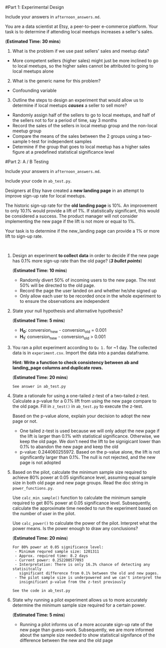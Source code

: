 #Part 1: Experimental Design

Include your answers in ``afternoon_answers.md``.

You are a data scientist at Etsy, a peer-to-peer e-commerce platform.
Your task is to determine if attending local meetups increases a seller's sales.

(**Estimated Time: 30 mins**)

1. What is the problem if we use past sellers' sales and meetup data?
  - More competent sellers (higher sales) might just be more inclined to go
    to local meetups, so the higher sales cannot be attributed to going to
    local meetups alone

2. What is the generic name for this problem?
  - Confounding variable

3. Outline the steps to design an experiment that would allow us to
determine if local meetups _**causes**_ a seller to sell more?
  - Randomly assign half of the sellers to go to local meetups, and
    half of the sellers not to for a period of time, say 3 months
  - Record the sales of the sellers in local meetup group and the non-local
    meetup group
  - Compare the means of the sales between the 2 groups using a two-sample
    t-test for independent samples
  - Determine if the group that goes to local meetup has a higher sales figure
    at a predefined statistical significance level


#Part 2: A / B Testing

Include your answers in ``afternoon_answers.md``.

Include your code in ``ab_test.py``.

Designers at Etsy have created a **new landing page** in an attempt to
improve sign-up rate for local meetups.

The historic sign-up rate for the **old landing page** is 10%.
An improvement to only 10.1% would provide a lift of 1%.
If statistically significant, this would be considered a success.
The product manager will not consider implementing the new page if
the lift is not more or equal to 1%.

Your task is to determine if the new_landing page can provide a 1% or more
lift to sign-up rate.

<br>

1. Design an experiment **to collect data** in order to decide if the new page
   has 0.1% more sign-up rate than the old page? (**_3 bullet points_**)

   (**Estimated Time: 10 mins**)

    - Randomly divert 50% of incoming users to the new page. The rest 50%
      will be directed to the old page.
    - Record the page the user landed on and whether he/she signed up
    - Only allow each user to be recorded once in the whole experiment to
      to ensure the observations are independent

2. State your null hypothesis and alternative hypothesis?

   (**Estimated Time: 5 mins**)

    - <b>H<sub>0</sub></b>: conversion<sub>new</sub> - conversion<sub>old</sub> = 0.001
    - <b>H<sub>1</sub></b>: conversion<sub>new</sub> - conversion<sub>old</sub> > 0.001

3. You ran a pilot experiment according to ``Qu 1.`` for ~1 day. The
   collected data is in ``experiment.csv``. Import the data into a pandas
   dataframe.

   **Hint: Write a function to check consistency between ab and
   landing_page columns and duplicate rows.**

   (**Estimated Time: 20 mins**)

   ``See answer in ab_test.py``

4. State a rationale for using a one-tailed z-test of a two-tailed z-test.
   Calculate a p-value for a 0.1% lift from using the new page compare to the
   old page. Fill in ``z_test()`` in ``ab_test.py`` to execute the z-test.

   Based on the p-value alone, explain your decision to adopt the
   new page or not.

   - One tailed z-test is used because we will only adopt the new page if the
     lift is larger than 0.1% with statistical significance. Otherwise, we keep
     the old page. We don't need the lift to be signigicant lower than 0.1% to
     abandon the new page and keep the old
   - p-value: 0.244060255972. Based on the p-value alone, the lift is not
     significantly larger than 0.1%. The null is not rejected, and the new
     page is not adopted

5. Based on the pilot, calculate the minimum sample size required to achieve
   80% power at 0.05 significance level, assuming equal sample size in both
   old page and new page groups. Read the doc string in ``power_functions.py``.

   Use ``calc_min_sample()`` function to calculate the minimum sample required
   to get 80% power at 0.05 significance level. Subsequently, calculate the
   approximate time needed to run the experiment based on the number of user
   in the pilot.

   Use ``calc_power()`` to calculate the power of the pilot. Interpret what the
   power means. Is the power enough to draw any conclusions?

   (**Estimated Time: 20 mins**)

   ```
   For 80% power at 0.05 significance level:
    - Minimum requred sample size: 1201311
    - Approx. required time: 8.2 days
    - Current power: 0.252200577093
    - Interpretation: There is only 16.3% chance of detecting any statisitcally
      significant difference from 0.1% between the old and new pages.
    - The pilot sample size is underpowered and we can't interpret the
      insignificant p-value from the z-test previously

   See the code in ab_test.py
   ```

5. State why running a pilot experiment allows us to more accurately
   determine the minimum sample size required for a certain power.

   (**Estimated Time: 5 mins**)

   - Running a pilot informs us of a more accurate sign-up rate of the new
     page than guess-work. Subsequently, we are more informed about the sample
     size needed to show statistical signifance of the difference between
     the new and the old page
